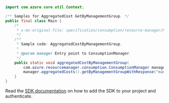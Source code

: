 ```java
import com.azure.core.util.Context;

/** Samples for AggregatedCost GetByManagementGroup. */
public final class Main {
    /*
     * x-ms-original-file: specification/consumption/resource-manager/Microsoft.Consumption/stable/2021-10-01/examples/AggregatedCostByManagementGroup.json
     */
    /**
     * Sample code: AggregatedCostByManagementGroup.
     *
     * @param manager Entry point to ConsumptionManager.
     */
    public static void aggregatedCostByManagementGroup(
        com.azure.resourcemanager.consumption.ConsumptionManager manager) {
        manager.aggregatedCosts().getByManagementGroupWithResponse("managementGroupForTest", null, Context.NONE);
    }
}
```

Read the [SDK documentation](https://github.com/Azure/azure-sdk-for-java/blob/azure-resourcemanager-consumption_1.0.0-beta.3/sdk/consumption/azure-resourcemanager-consumption/README.md) on how to add the SDK to your project and authenticate.
